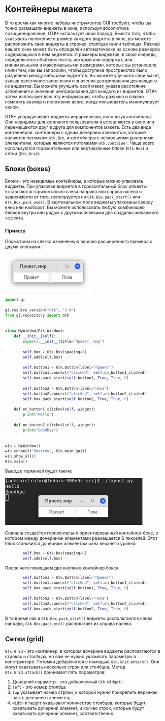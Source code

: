 # Контейнеры макета
<script src="../prism.js"></script>

В то время как многие наборы инструментов GUI требуют, чтобы вы точно размещали виджеты в окне, используя абсолютное позиционирование, GTK+ использует иной подход. Вместо того, чтобы указывать положение и размер каждого виджета в окне, вы можете расположить свои виджеты в строках, столбцах и/или таблицах. Размер вашего окна может быть определён автоматически на основе размеров содержащихся в нём виджетов. И размеры виджетов, в свою очередь, определяются объёмом текста, который они содержат, или минимальными и максимальными размерами, которые вы установили, и/или тем, как вы запросили, чтобы доступное пространство было разделено между наборами виджетов. Вы можете улучшить свой макет, указав расстояние заполнения и значения центрирования для каждого из виджетов. Вы можете улучшить свой макет, указав расстояние заполнения и значения центрирования для каждого из виджетов. GTK+ затем использует всю эту информацию, чтобы разумно и плавно изменять размер и положение всего, когда пользователь манипулирует окном.

GTK+ упорядочивает виджеты иерархически, используя *контейнеры*. Они невидимы для конечного пользователя и вставляются в окно или перемещаются друг в друга для компонентов макета. Есть два вида контейнеров: контейнеры с одним дочерним элементом, которые являются потомком `Gtk.Bin`, и контейнеры с несколькими дочерними элементами, которые являются потомками `Gtk.Container`. Чаще всего используются горизонтальные или вертикальные блоки (`Gtk.Box`) и сетки (`Gtk.Grid`).

## Блоки (boxes)

Блоки - это невидимые контейнеры, в которые можно упаковать виджеты. При упаковке виджетов в горизонтальный блок объекты вставляются горизонтально слева направо или справа налево в зависимости от того, используется ли `Gtk.Box.pack_start()` или `Gtk.Box.pack_end()`. В вертикальном поле виджеты упакованы сверху вниз или наоборот. Вы можете использовать любую комбинацию блоков внутри или рядом с другими ячейками для создания желаемого эффекта.

### Пример

Посмотрим на слегка изменённую версию расширенного примера с двумя кнопками.

![Расширенный пример с двумя кнопками](pic/layout/win1.png)

```python
import gi

gi.require_version("Gtk", "3.0")
from gi.repository import Gtk


class MyWindow(Gtk.Window):
    def __init__(self):
        super().__init__(title="Привет, мир")

        self.box = Gtk.Box(spacing=6)
        self.add(self.box)

        self.button1 = Gtk.Button(label="Привет")
        self.button1.connect("clicked", self.on_button1_clicked)
        self.box.pack_start(self.button1, True, True, 0)

        self.button2 = Gtk.Button(label="Пока")
        self.button2.connect("clicked", self.on_button2_clicked)
        self.box.pack_start(self.button2, True, True, 0)

    def on_button1_clicked(self, widget):
        print("Hello")

    def on_button2_clicked(self, widget):
        print("Goodbye")


win = MyWindow()
win.connect("destroy", Gtk.main_quit)
win.show_all()
Gtk.main()
```

Вывод в терминал будет таким:

![Вывод в терминал](pic/layout/win2.png)

Сначала создаётся горизонтально ориентированный контейнер-бокс, в котором между дочерними элементами размещается 6 пикселей. Этот блок становится дочерним элементом окна верхнего уровня:

```python
        self.box = Gtk.Box(spacing=6)
        self.add(self.box)
```

После чего помещаем две кнопки в контейнер бокса:

```python
        self.button1 = Gtk.Button(label="Привет")
        self.button1.connect("clicked", self.on_button1_clicked)
        self.box.pack_start(self.button1, True, True, 0)

        self.button2 = Gtk.Button(label="Пока")
        self.button2.connect("clicked", self.on_button2_clicked)
        self.box.pack_start(self.button2, True, True, 0)
```

В то время как в `Gtk.Box.pack_start()` виджеты располагаются слева направо, `Gtk.Box.pack_end()` располагает их справа налево.

## Сетки (grid)

`Gtk.Grid` - это контейнер, в котором дочерние виджеты располагаются в строках и столбцах, но вам не нужно указывать параметры в конструкторе. Потомки добавляются с помощью `Gtk.Grid.attach()`. Они могут охватывать несколько строк или столбцов. Метод `Gtk.Grid.attach()` принимает пять параметров:

1. Дочерний параметр - это добавляемый `Gtk.Widget`;
2. `left` - это номер столбца
3. `top` указывает номер строки, к которой нужно прикрепить верхнюю часть дочернего элемента;
4. `width` и `height` указывают количество столбцов, которые будут охватывать дочерний элемент, и кол-во строк, которые будут охватывать дочерний элемент, соответственно.
